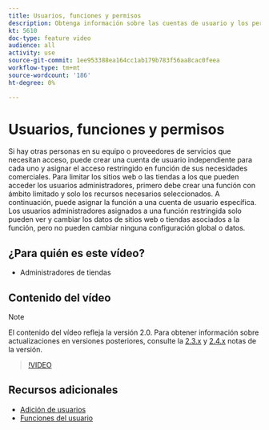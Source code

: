 ```yaml
---
title: Usuarios, funciones y permisos
description: Obtenga información sobre las cuentas de usuario y los permisos utilizados para controlar el acceso a [!DNL Commerce] sitio web y almacene datos en el administrador.
kt: 5610
doc-type: feature video
audience: all
activity: use
source-git-commit: 1ee953388ea164cc1ab179b783f56aa8cac0feea
workflow-type: tm+mt
source-wordcount: '186'
ht-degree: 0%

---
```



# Usuarios, funciones y permisos

Si hay otras personas en su equipo o proveedores de servicios que necesitan acceso, puede crear una cuenta de usuario independiente para cada uno y asignar el acceso restringido en función de sus necesidades comerciales. Para limitar los sitios web o las tiendas a los que pueden acceder los usuarios administradores, primero debe crear una función con ámbito limitado y solo los recursos necesarios seleccionados. A continuación, puede asignar la función a una cuenta de usuario específica. Los usuarios administradores asignados a una función restringida solo pueden ver y cambiar los datos de sitios web o tiendas asociados a la función, pero no pueden cambiar ninguna configuración global o datos.

## ¿Para quién es este vídeo?

- Administradores de tiendas

## Contenido del vídeo

>[!NOTE]
>
>El contenido del vídeo refleja la versión 2.0. Para obtener información sobre actualizaciones en versiones posteriores, consulte la [2.3.x](https://devdocs.magento.com/guides/v2.3/release-notes/bk-release-notes.html) y [2.4.x](https://devdocs.magento.com/guides/v2.4/release-notes/bk-release-notes.html) notas de la versión.

>[!VIDEO](https://video.tv.adobe.com/v/35788?quality=12&learn=on)

## Recursos adicionales

- [Adición de usuarios](https://docs.magento.com/user-guide/system/permissions-users-all.html)
- [Funciones del usuario](https://docs.magento.com/user-guide/system/permissions-user-roles.html)
